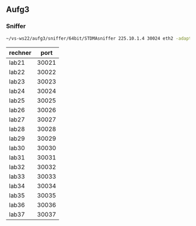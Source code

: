 ## Aufg3

### Sniffer
```bash
~/vs-ws22/aufg3/sniffer/64bit/STDMAsniffer 225.10.1.4 30024 eth2 -adapt 
```


|rechner|port|
|---|---|
|lab21|30021|
|lab22|30022|
|lab23|30023|
|lab24|30024|
|lab25|30025|
|lab26|30026|
|lab27|30027|
|lab28|30028|
|lab29|30029|
|lab30|30030|
|lab31|30031|
|lab32|30032|
|lab33|30033|
|lab34|30034|
|lab35|30035|
|lab36|30036|
|lab37|30037|